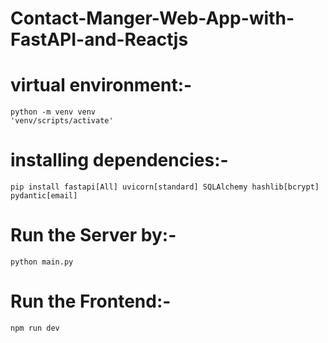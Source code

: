 # Contact-Manger-Web-App-with-FastAPI-and-Reactjs
# virtual environment:-
	python -m venv venv
 	'venv/scripts/activate'

# installing dependencies:-
	pip install fastapi[All] uvicorn[standard] SQLAlchemy hashlib[bcrypt] pydantic[email]

# Run the Server by:-
  	python main.py

# Run the Frontend:-
	npm run dev
